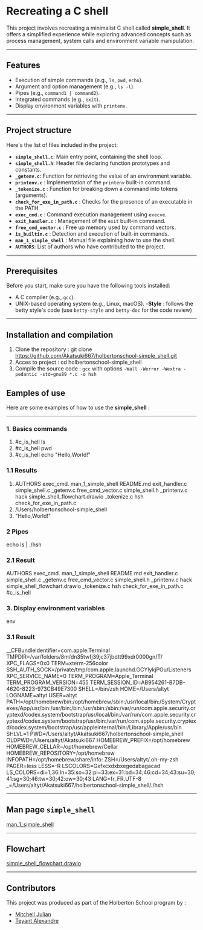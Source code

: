 # Recreating a C shell

This project involves recreating a minimalist C shell called **simple_shell**. It offers a simplified experience while exploring advanced concepts such as process management, system calls and environment variable manipulation.

---

## Features

- Execution of simple commands (e.g., `ls`, `pwd`, `echo`).
- Argument and option management (e.g., `ls -l`).
- Pipes (e.g., `command1 | command2`).
- Integrated commands (e.g., `exit`).
- Display environment variables with `printenv`.

---

## Project structure

Here's the list of files included in the project:

- **`simple_shell.c`**: Main entry point, containing the shell loop.
- **`simple_shell.h`**: Header file declaring function prototypes and constants.
- **`_getenv.c`**: Function for retrieving the value of an environment variable.
- **`printenv.c`** : Implementation of the `printenv` built-in command.
- **`_tokenize.c`** : Function for breaking down a command into tokens (arguments).
- **`check_for_exe_in_path.c`** : Checks for the presence of an executable in the PATH
- **`exec_cmd.c`** : Command execution management using `execve`.
- **`exit_handler.c`** : Management of the `exit` built-in command.
- **`free_cmd_vector.c`** : Free up memory used by command vectors.
- **`is_builtin.c`** : Detection and execution of built-in commands.
- **`man_1_simple_shell`** : Manual file explaining how to use the shell.
- **`AUTHORS`**: List of authors who have contributed to the project.

---

## Prerequisites

Before you start, make sure you have the following tools installed:

- A C compiler (e.g., `gcc`).
- UNIX-based operating system (e.g., Linux, macOS).
-**Style** : follows the betty style's code (use `betty-style` and `betty-doc` for the code review)

---

## Installation and compilation
1. Clone the repository :
git clone https://github.com/Akatsuki667/holbertonschool-simple_shell.git
2. Acces to project : 
cd holbertonschool-simple_shell
3. Compile the source code :
`gcc` with options `-Wall -Werror -Wextra -pedantic -std=gnu89 *.c -o hsh`

## Eamples of use
Here are some examples of how to use the **simple_shell** :

---

### 1. Basics commands
1. #c_is_hell ls
2. #c_is_hell pwd
3. #c_is_hell echo "Hello,World!"
### 1.1 Results
1. AUTHORS                  exec_cmd.          man_1_simple_shell
   README.md                exit_handler.c     simple_shell.c
   _getenv.c                free_cmd_vector.c  simple_shell.h
   _printenv.c              hack               simple_shell_flowchart.drawio
   _tokenize.c              hsh
   check_for_exe_in_path.c
2. /Users/holbertonschool-simple_shell
3. "Hello,World!"
### 2 Pipes
echo ls | ./hsh
### 2.1 Result
   AUTHORS                  exec_cmd.          man_1_simple_shell
   README.md                exit_handler.c     simple_shell.c
   _getenv.c                free_cmd_vector.c  simple_shell.h
   _printenv.c              hack               simple_shell_flowchart.drawio
   _tokenize.c              hsh
   check_for_exe_in_path.c
   #c_is_hell
### 3. Display environment variables
env
### 3.1 Result
__CFBundleIdentifier=com.apple.Terminal
TMPDIR=/var/folders/8m/dn35twfj39jc37jbdtt99xdr0000gn/T/
XPC_FLAGS=0x0
TERM=xterm-256color
SSH_AUTH_SOCK=/private/tmp/com.apple.launchd.GCYlykjPOu/Listeners
XPC_SERVICE_NAME=0
TERM_PROGRAM=Apple_Terminal
TERM_PROGRAM_VERSION=455
TERM_SESSION_ID=AB954261-B7DB-4620-8223-973CB49E7300
SHELL=/bin/zsh
HOME=/Users/altyt
LOGNAME=altyt
USER=altyt
PATH=/opt/homebrew/bin:/opt/homebrew/sbin:/usr/local/bin:/System/Cryptexes/App/usr/bin:/usr/bin:/bin:/usr/sbin:/sbin:/var/run/com.apple.security.cryptexd/codex.system/bootstrap/usr/local/bin:/var/run/com.apple.security.cryptexd/codex.system/bootstrap/usr/bin:/var/run/com.apple.security.cryptexd/codex.system/bootstrap/usr/appleinternal/bin:/Library/Apple/usr/bin
SHLVL=1
PWD=/Users/altyt/Akatsuki667/holbertonschool-simple_shell
OLDPWD=/Users/altyt/Akatsuki667
HOMEBREW_PREFIX=/opt/homebrew
HOMEBREW_CELLAR=/opt/homebrew/Cellar
HOMEBREW_REPOSITORY=/opt/homebrew
INFOPATH=/opt/homebrew/share/info:
ZSH=/Users/altyt/.oh-my-zsh
PAGER=less
LESS=-R
LSCOLORS=Gxfxcxdxbxegedabagacad
LS_COLORS=di=1;36:ln=35:so=32:pi=33:ex=31:bd=34;46:cd=34;43:su=30;41:sg=30;46:tw=30;42:ow=30;43
LANG=fr_FR.UTF-8
_=/Users/altyt/Akatsuki667/holbertonschool-simple_shell/./hsh

---

## Man page `simple_shell`
[man_1_simple_shell](man_1_simple_shell)

---

## Flowchart
[simple_shell_flowchart.drawio](https://app.diagrams.net/#HAkatsuki667%2Fholbertonschool-simple_shell%2Fmain%2Fsimple[…]chart.drawio#%7B%22pageId%22%3A%2294cD6ZTa3Vw65mxtf7fP%22%7D)

---

## Contributors
This project was produced as part of the Holberton School program by :
- [Mitchell Julian](https://github.com/jmitchell35)
- [Teyant Alexandre](https://github.com/Akatsuki667)
